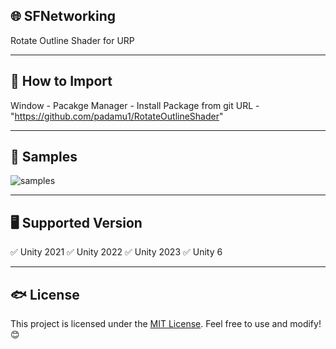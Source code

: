 ## 🌐 SFNetworking

Rotate Outline Shader for URP

---

## 📌 How to Import

Window - Pacakge Manager - Install Package from git URL - "https://github.com/padamu1/RotateOutlineShader"

---

## 📌 Samples

![samples](https://github.com/user-attachments/assets/59b41027-4228-4801-8ba1-7f56cd4b1611)

---

## 🖥️ Supported Version

✅ Unity 2021
✅ Unity 2022
✅ Unity 2023
✅ Unity 6

---

## 🐟 License  
This project is licensed under the [MIT License](LICENSE). Feel free to use and modify! 😊  


